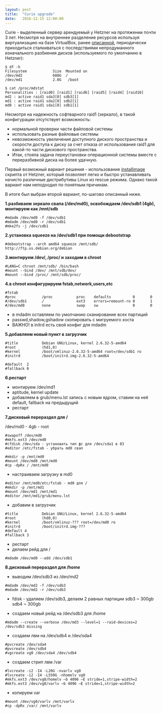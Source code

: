 ```yaml
---
layout: post
title:  "Curie upgrade"
date:   2016-12-15 12:00:00
---
```


Curie - выделенный сервер  арендуемый у Hetzner на протяжении почти 3 лет. Несмотря на внутреннее разделение ресурсов используя виртуализацию на базе VirtualBox, ранее [описанной][1], периодически приходиться сталкиваться с последствиями непродуманного изначального разбиения дисков (используемого по умолчанию в Hetzner):

```
$ df -h
Filesystem            Size  Mounted on
/dev/md2              688G  /
/dev/md1              2.0G   /boot

$ cat /proc/mdstat
Personalities : [raid0] [raid1] [raid6] [raid5] [raid4] [raid10]
md2 : active raid1 sda3[0] sdb3[1]
md1 : active raid1 sda2[0] sdb2[1]
md0 : active raid1 sda1[0] sdb1[1]
```

Несмотря на надежность софтварного raid1 (зеркало), в такой конфигурации отсутствует возможность:
- нормальной проверки части файловой системы
- использовать разные файловые системы
- невозможность увеличения доступного диского пространства и скорости доступа к диску за счет отказа от использования raid1 для какой-то части дискового пространства.
- Итак, стояла задача переустановки операционной системы вместе с переразбивкой диска на более удачную.

Первый возможный вариант решения - использование [installimage][2] скрипта от Hetzner, который позволяет легко и быстро устанавливать начисто различные дистрибутивы Linux из rescue режима. Однако такой вариант нам неподходил по понятным причинам.

В итоге был выбран второй вариант, по-шагово описанный ниже.

__1.разбиваем зеркало свапа (/dev/md0), освобождаем /dev/sdb1 (4gb), монтируем как /mnt/sdb__

```
#mdadm /dev/md0 -f /dev/sdb1
#mdadm /dev/md0 -r /dev/sdb1
#mke2fs -j /dev/sdb1
```

__2.установка squeeze на /dev/sdb1 при помощи debootstrap__

```
#debootstrap --arch amd64 squeeze /mnt/sdb/ http://ftp.us.debian.org/debian
```

__3.монтируем /dev/, /proc/ и заходим в chroot__

```
#LANG=C chroot /mnt/sdb/ /bin/bash
#mount --bind /dev/ /mnt/sdb/dev/
#mount --bind /proc/ /mnt/sdb/proc/
```

__4.в chroot конфигурируем fstab,network,users,etc__

```
#fstab
#proc            /proc           proc    defaults          0       0
#/dev/sdb1       /               ext3    errors=remount-ro 0       1
#/dev/md0        none            swap    sw                0       0
```

- в mdadm оставляем по умолчанию сканирование всех партиций
- passwd,shadow,gshadow скопировать с мигруемого хоста
- ВАЖНО! в initrd есть свой конфиг для mdadm

__5.добавляем новый пункт в загрузчик__

```
#title           Debian GNU/Linux, kernel 2.6.32-5-amd64
#root            (hd1,0)
#kernel          /boot/vmlinuz-2.6.32-5-amd64 root=/dev/sdb1 ro
#initrd          /boot/initrd.img-2.6.32-5-amd64

#default  2
#fallback 0
```

__6.рестарт__

- монтируем /dev/md1
- aptitude, kernel update
- добавляем в grub/menu.lst запись с новым ядром, ставим на неё default, fallback на предыдущий
- рестарт

__7.дисковый перераздел для /__

/dev/md0 - 4gb - root

```
#swapoff /dev/md0
#mkfs.ext3 /dev/md0
#cfdisk /dev/sda - установить тип фс для /dev/sda1 в 83
#editor /etc/fstab - убрать md0 свап

#mkdir -p /mnt/md0
#mount /dev/md0 /mnt/md0
#cp -dpRx / /mnt/md0
```

- настраиваем загрузку в md0

```
#editor /mnt/md0/etc/fstab - md0 для /
#mkdir -p /mnt/md1
#mount /dev/md1 /mnt/md1
#editor /mnt/md1/grub/menu.lst
```

- добавим в загрузчик

```
#title           Debian GNU/Linux, kernel 2.6.32-5-amd64
#root            (hd0,0)
#kernel          /boot/vmlinuz-??? root=/dev/md0 ro
#initrd          /boot/initrd.img-???
#default 4
#fallback 3
```

- рестарт
- делаем рейд для /

```
#mdadm /dev/md0 --add /dev/sdb1
```

__8.дисковый перераздел для /home__
- выводим /dev/sdb3 из /dev/md2

```
#mdadm /dev/md2 -f /dev/sdb3
#mdadm /dev/md2 -r /dev/sdb3
```

- fdisk - удаляем /dev/sdb3, делаем 2 равных партиции
sdb3 ~ 300gb
sdb4 ~ 300gb

- создаем новый рейд на /dev/sdb3 для /home

```
#mdadm --create --verbose /dev/md3 --level=1 --raid-devices=2 /dev/sdb3 missing
```

- создаем лвм на /dev/sdb4 и /dev/sda4

```
#pvcreate /dev/sda4
#pvcreate /dev/sdb4
#vgcreate vg0 /dev/sda4 /dev/sdb4
```

- создаем стрип лвм /var

```
#lvcreate -i2 -I4 -L20G -nvarlv vg0
#lvcreate -i2 -I4 -L550G -nhomelv vg0
#mkfs.ext3 /dev/vg0/homelv –b 4096 –E stride=1,stripe-width=2
#mkfs.ext3 /dev/vg0/varlv –b 4096 –E stride=1,stripe-width=2
```

- копируем var

```
#mount /dev/vg0/varlv /mnt/varlv
#cp -dpRx /var/ /mnt/varlv
```

[1]: http://blog.kotov.lv/2015/05/planning-the-future-for-curie/

[2]: http://wiki.hetzner.de/index.php/Installimage/ru


